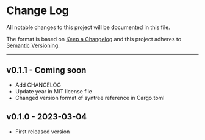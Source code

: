 # Change Log

All notable changes to this project will be documented in this file.

The format is based on [Keep a Changelog](http://keepachangelog.com/)
and this project adheres to [Semantic Versioning](http://semver.org/).

---

## v0.1.1 - Coming soon

* Add CHANGELOG
* Update year in MIT license file
* Changed version format of syntree reference in Cargo.toml

## v0.1.0 - 2023-03-04

* First released version
